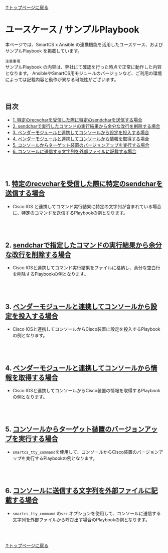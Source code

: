 
[↑トップページに戻る](../README.md)
<br>
# ユースケース / サンプルPlaybook

本ページでは、SmartCS x Ansible の連携機能を活用したユースケース、およびサンプルPlaybook を掲載しています。  

`注意事項`  
サンプルPlaybook の内容は、弊社にて確認を行った時点で正常に動作した内容となります。
AnsibleやSmartCS用モジュールのバージョンなど、ご利用の環境によっては記載内容と動作が異なる可能性がございます。  

<br>

## 目次
- [1. 特定のrecvcharを受信した際に特定のsendcharを送信する場合](./playbook-example.md#1-特定のrecvcharを受信した際に特定のsendcharを送信する場合)
- [2. sendcharで実行したコマンドの実行結果から余分な改行を削除する場合](./playbook-example.md#2-sendcharで指定したコマンドの実行結果から余分な改行を削除する場合)
- [3. ベンダーモジュールと連携してコンソールから設定を投入する場合](./playbook-example.md#3-ベンダーモジュールと連携してコンソールから設定を投入する場合)
- [4. ベンダーモジュールと連携してコンソールから情報を取得する場合](./playbook-example.md#4-ベンダーモジュールと連携してコンソールから情報を取得する場合)
- [5. コンソールからターゲット装置のバージョンアップを実行する場合](./playbook-example.md#5-コンソールからターゲット装置のバージョンアップを実行する場合)
- [6. コンソールに送信する文字列を外部ファイルに記載する場合](./playbook-example.md#6-コンソールに送信する文字列を外部ファイルに記載する場合)

<br>
<br>

## 1. [特定のrecvcharを受信した際に特定のsendcharを送信する場合](./playbook-example/wait_specific_recvchar.md)

* Cisco IOS と連携してコマンド実行結果に特定の文字列が含まれている場合に、特定のコマンドを送信するPlaybookの例となります。

<br>
<br>

## 2. [sendcharで指定したコマンドの実行結果から余分な改行を削除する場合](./playbook-example/convert_nl.md)

* Cisco IOSと連携してコマンド実行結果をファイルに格納し、余分な空白行を削除するPlaybookの例となります。

<br>
<br>

## 3. [ベンダーモジュールと連携してコンソールから設定を投入する場合](./playbook-example/cat3550_config.md)

* Cisco IOSと連携してコンソールからCisco装置に設定を投入するPlaybookの例となります。

<br>
<br>

## 4. [ベンダーモジュールと連携してコンソールから情報を取得する場合](./playbook-example/cat3550_show.md)

* Cisco IOSと連携してコンソールからCisco装置の情報を取得するPlaybookの例となります。

<br>
<br>

## 5. [コンソールからターゲット装置のバージョンアップを実行する場合](./playbook-example/cat1000_verup.md)

* `smartcs_tty_command`を使用して、コンソールからCisco装置のバージョンアップを実行するPlaybookの例となります。

<br>
<br>

## 6. [コンソールに送信する文字列を外部ファイルに記載する場合](./playbook-example/c9200l_src.md)

* `smartcs_tty_command` の`src` オプションを使用して、コンソールに送信する文字列を外部ファイルから呼び出す場合のPlaybookの例となります。

<br>
<br>

[↑トップページに戻る](../README.md)
